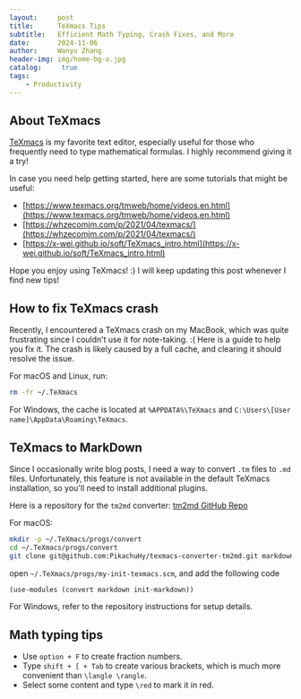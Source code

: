```yaml
---
layout:     post
title:      TeXmacs Tips
subtitle:   Efficient Math Typing, Crash Fixes, and More
date:       2024-11-06
author:     Wanyu Zhang
header-img: img/home-bg-o.jpg
catalog: 	 true
tags:
    - Productivity
---
```


## About TeXmacs

[TeXmacs](https://www.texmacs.org/tmweb/home/welcome.en.html) is my favorite text editor, especially useful for those who frequently need to type mathematical formulas. I highly recommend giving it a try!

In case you need help getting started, here are some tutorials that might be useful:

- [https://www.texmacs.org/tmweb/home/videos.en.html](https://www.texmacs.org/tmweb/home/videos.en.html)
- [https://whzecomjm.com/p/2021/04/texmacs/](https://whzecomjm.com/p/2021/04/texmacs/)
- [https://x-wei.github.io/soft/TeXmacs_intro.html](https://x-wei.github.io/soft/TeXmacs_intro.html)

Hope you enjoy using TeXmacs! :) I will keep updating this post whenever I find new tips!

## How to fix TeXmacs crash

Recently, I encountered a TeXmacs crash on my MacBook, which was quite frustrating since I couldn’t use it for note-taking. :( Here is a guide to help you fix it. The crash is likely caused by a full cache, and clearing it should resolve the issue.

For macOS and Linux, run:

```bash
rm -fr ~/.TeXmacs
```

For Windows, the cache is located at `%APPDATA%\TeXmacs` and `C:\Users\[User name]\AppData\Roaming\TeXmacs`.

## TeXmacs to MarkDown

Since I occasionally write blog posts, I need a way to convert `.tm` files to `.md` files. Unfortunately, this feature is not available in the default TeXmacs installation, so you'll need to install additional plugins.

Here is a repository for the `tm2md` converter: [tm2md GitHub Repo](https://github.com/PikachuHy/texmacs-converter-tm2md)

For macOS:

```bash
mkdir -p ~/.TeXmacs/progs/convert
cd ~/.TeXmacs/progs/convert
git clone git@github.com:PikachuHy/texmacs-converter-tm2md.git markdown
```

open `~/.TeXmacs/progs/my-init-texmacs.scm`, and add the following code

```scheme
(use-modules (convert markdown init-markdown))
```

For Windows, refer to the repository instructions for setup details.

## Math typing tips

- Use `option + F` to create fraction numbers.
- Type `shift + [ + Tab` to create various brackets, which is much more convenient than `\langle \rangle`.
- Select some content and type `\red` to mark it in red.